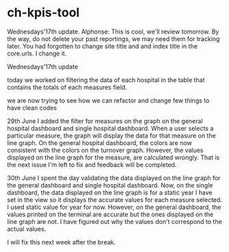# ch-kpis-tool

Wednesdays'17th update.
Alphonse:
This is cool, we'll review tomorrow. By the way, do not delete your past reportings, we
may need them for tracking later. You had forgotten to change site title and and index title in the core.urls. I change it.

Wednesdays'17th update

today we worked on filtering the data of each hospital in the table that contains the totals of each measures field.

we are now trying to see how we can refactor and change few things to have clean codes


29th June
I added the filter for measures on the graph on the general hospital dashboard and single hospital dashboard. When a user selects a particular measure, the graph will display the data for that measure on the line graph. On the general hospital dashboard, the colors are now consistent with the colors on the turnover graph. However, the values displayed on the line graph for the measure, are calculated wrongly. That is the next issue I'm left to fix and feedback will be completed. 


30th June
I spent the day validating the data displayed on the line graph for the general dashboard and single hospital dashboard. Now, on the single dashboard, the data displayed on the line graph is for a static year I have set in the view so it displays the accurate values for each measure selected. I used static value for year for now. However, on the general dashboard, the values printed on the terminal are accurate but the ones displayed on the line graph are not. I have figured out why the values don't correspond to the actual values. 

I will fix this next week after the break.
